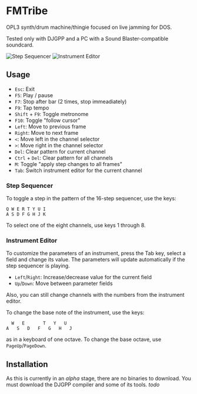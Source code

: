 # FMTribe #

OPL3 synth/drum machine/thingie focused on live jamming for DOS.

Tested only with DJGPP and a PC with a Sound Blaster-compatible soundcard.

![Step Sequencer](http://i.imgur.com/8Sllomo.png)&nbsp;![Instrument Editor](http://i.imgur.com/okBby.png)

## Usage ##

* `Esc`: Exit
* `F5`: Play / pause
* `F7`: Stop after bar (2 times, stop immeadiately)
* `F9`: Tap tempo
* `Shift` + `F9`: Toggle metronome
* `F10`: Toggle "follow cursor"
* `Left`: Move to previous frame
* `Right`: Move to next frame
* `<`: Move left in the channel selector
* `>`: Move right in the channel selector
* `Del`: Clear pattern for current channel
* `Ctrl` + `Del`: Clear pattern for all channels
* `M`: Toggle "apply step changes to all frames"
* `Tab`: Switch instrument editor for the current channel

### Step Sequencer ###

To toggle a step in the pattern of the 16-step sequencer, use the keys:

    Q W E R T Y U I
    A S D F G H J K

To select one of the eight channels, use keys 1 through 8.

### Instrument Editor ###

To customize the parameters of an instrument, press the Tab key, select a field
and change its value. The parameters will update automatically if the step
sequencer is playing.

* `Left`/`Right`: Increase/decrease value for the current field
* `Up`/`Down`: Move between parameter fields

Also, you can still change channels with the numbers from the instrument
editor.

To change the base note of the instrument, use the keys:

      W   E       T   Y   U
    A   S   D   F   G   H   J

as in a keyboard of one octave. To change the base octave, use `PageUp`/`PageDown`.

## Installation ##

As this is currently in an *alpha* stage, there are no binaries to download.
You must download the DJGPP compiler and some of its tools.  *todo*
